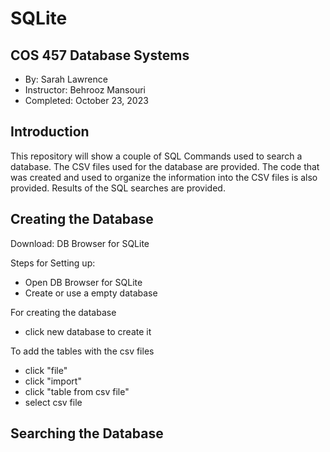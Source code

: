 # SQLite

## COS 457 Database Systems
- By: Sarah Lawrence
- Instructor: Behrooz Mansouri
- Completed: October 23, 2023

## Introduction
This repository will show a couple of SQL Commands used to search a database. The CSV files used for the database are provided. The code that was created and used to organize the information into the CSV files is also provided. Results of the SQL searches are provided. 

## Creating the Database 
Download: DB Browser for SQLite

Steps for Setting up:
- Open DB Browser for SQLite
- Create or use a empty database

For creating the database
- click new database to create it

To add the tables with the csv files
- click "file"
- click "import"
- click "table from csv file"
- select csv file

## Searching the Database


